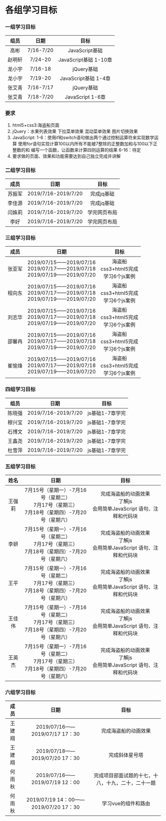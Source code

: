 # 各组学习目标

### 一组学习目标

组员|日期|目标|
:-: | :-: | :-: |
|高彬|7/16-7/20|JavaScript基础
|赵明轩|7/24-20|JavaScript基础 1-10章
|龙小宇|7/16-18|jQuery基础 
|龙小宇|7/19-20|JavaScript基础 1-4章
|张艾青|7/16-7/17|jQuery基础
|张艾青|7/18-7/20|JavaScript 1-6章
### 要求
1. html5+css3:海盗船页面
2. jQuery：水果列表效果 下拉菜单效果 混动菜单效果 图片切换效果
3. JavaScript:  1-6：使用if和switch语句做出两个通过控制运算符来实现数学运算 
                     使用for语句实现计算100以内所有不能被7整除的正整数加和与100以下正整数的和
                     编写一个函数，让函数来计算四则运算的结果
                6-16：待定
4. 要求做的页面、效果和功能需要达到自己独立完成并讲解

### 二组学习目标

成员| 日期 | 目标 |
:-: | :-: | :-: |
|苏振军|2019/7/16-2019/7/20|完成jq基础| 
|李佳源|2019/7/16-2019/7/20|完成jq基础|
|闫姝莉|2019/7/16-2019/7/20|学完网页布局|
|李好|2019/7/16-2019/7/20|学完网页布局|

### 三组学习目标

成员|日期|目标
:-: | :-: | :-: |
张亚军|2019/07/15——2019/07/16<br>2019/07/17——2019/07/18<br>2019/07/19——2019/07/20|海盗船<br>css3+html5完成<br>学习6个js案例
程向东|2019/07/15——2019/07/16<br>2019/07/17——2019/07/18<br>2019/07/19——2019/07/20|海盗船<br>css3+html5完成<br>学习6个js案例
刘志华|2019/07/15——2019/07/16<br>2019/07/17——2019/07/18<br>2019/07/19——2019/07/20|海盗船<br>css3+html5完成<br>学习6个js案例
邵馨冉|2019/07/15——2019/07/16<br>2019/07/17——2019/07/18<br>2019/07/19——2019/07/20|海盗船<br>css3+html5完成<br>学习6个js案例
崔愉烽|2019/07/15——2019/07/16<br>2019/07/17——2019/07/18<br>2019/07/19——2019/07/20|海盗船<br>css3+html5完成<br>学习6个js案例

### 四组学习目标

组员|日期|目标|
:-: | :-: | :-: |
|陈晓强|2019/7/16-2019/7/20|js基础1-7章学完
|穆兴宝|2019/7/16-2019/7/20|js基础1-7章学完
|石博文|2019/7/16-2019/7/20|js基础1-7章学完
|王鑫尧|2019/7/16-2019/7/20|js基础1-7章学完
|杜雪萍|2019/7/16-2019/7/20|js基础1-7章学完


### 五组学习目标

姓名| 日期 | 目标 |
|:-: | :-: | :-: |
|王强莉|7月15号（星期一）-7月16号（星期二）</br> 7月17号（星期三）</br> 7月18号（星期四）-7月20号（星期六）|完成海盗船的动画效果</br>了解js</br>会用简单JavaScript 语句、注释和代码块
|李妍|7月15号（星期一）-7月16号（星期二）</br> 7月17号（星期三）</br> 7月18号（星期四）-7月20号（星期六）|完成海盗船的动画效果</br>了解js</br>会用简单JavaScript 语句、注释和代码块
|王平|7月15号（星期一）-7月16号（星期二）</br> 7月17号（星期三）</br> 7月18号（星期四）-7月20号（星期六）|完成海盗船的动画效果</br>了解js</br>会用简单JavaScript 语句、注释和代码块
|王佳伟|7月15号（星期一）-7月16号（星期二）</br> 7月17号（星期三）</br> 7月18号（星期四）-7月20号（星期六）|完成海盗船的动画效果</br>了解js</br>会用简单JavaScript 语句、注释和代码块
|王英杰|7月15号（星期一）-7月16号（星期二）</br> 7月17号（星期三）</br> 7月18号（星期四）-7月20号（星期六）|完成海盗船的动画效果</br>了解js</br>会用简单JavaScript 语句、注释和代码块


### 六组学习目标

成员| 日期 | 目标 |
:-: | :-: | :-: |
|王建翔 |2019/07/16——2019/07/17 17：30 |完成海盗船的动画效果|
|王建翔|2019/07/18——2019/07/20 17：30|完成斜体星号塔|
|何雨秋|2019/07/16——2019/07/19 12：00|完成项目部面试题的十七，十八，十九，二十，二十一题|
|何雨秋|2019/07/19 14：00——2019/07/20 17：30|学习vue的组件和路由